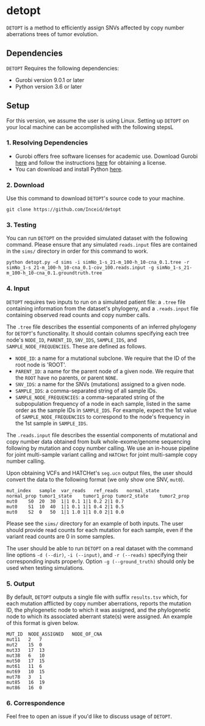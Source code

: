 # detopt
`DETOPT` is a method to efficiently assign SNVs affected by copy number aberrations trees of tumor evolution.


## Dependencies
`DETOPT` Requires the following dependencies:
- Gurobi version 9.0.1 or later
- Python version 3.6 or later


## Setup
For this version, we assume the user is using Linux. Setting up `DETOPT` on your local machine can be accomplished with the following stepsL

### 1. Resolving Dependencies

- Gurobi offers free software licenses for academic use. Download Gurobi [here](https://www.gurobi.com/downloads/gurobi-optimizer-eula/) and follow the instructions [here](https://www.gurobi.com/academia/academic-program-and-licenses/) for obtaining a license.
- You can download and install Python [here](https://www.python.org/downloads/).


### 2. Download

Use this command to download `DETOPT`'s source code to your machine.

```
git clone https://github.com/Inceid/detopt
```

### 3. Testing

You can run `DETOPT` on the provided simulated dataset with the following command. Please ensure that any simulated `reads.input` files are contained in the `sims/` directory in order for this command to work.

```
python detopt.py -d sims -i simNo_1-s_21-m_100-h_10-cna_0.1.tree -r simNo_1-s_21-m_100-h_10-cna_0.1-cov_100.reads.input -g simNo_1-s_21-m_100-h_10-cna_0.1.groundtruth.tree
```

### 4. Input

`DETOPT` requires two inputs to run on a simulated patient file: a `.tree` file containing information from the dataset's phylogeny, and a `.reads.input` file containing observed read counts and copy number calls.

The `.tree` file describes the essential components of an inferred phylogeny for `DETOPT`'s functionality. It should contain columns specifying each tree node's `NODE_ID`, `PARENT_ID`, `SNV_IDS`, `SAMPLE_IDS`, and `SAMPLE_NODE_FREQUENCIES`. These are defined as follows.

- `NODE_ID`: a name for a mutational subclone. We require that the ID of the root node is 'ROOT'. 
- `PARENT_ID`: a name for the parent node of a given node. We require that the `ROOT` have no parents, or parent `NONE`.
- `SNV_IDS`: a name for the SNVs (mutations) assigned to a given node.
- `SAMPLE_IDS`: a comma-separated string of all sample IDs.
- `SAMPLE_NODE_FREQUENCIES`: a comma-separated string of the subpopulation frequency of a node in each sample, listed in the same order as the sample IDs in `SAMPLE_IDS`. For example, expect the 1st value of `SAMPLE_NODE_FREQUENCIES` to correspond to the node's frequency in the 1st sample in `SAMPLE_IDS`.


The `.reads.input` file describes the essential components of mutational and copy number data obtained from bulk whole-exome/genome sequencing following by mutation and copy number calling. We use an in-house pipeline for joint multi-sample variant calling and `HATCHet` for joint multi-sample copy number calling.

Upon obtaining VCFs and HATCHet's `seg.ucn` output files, the user should convert the data to the following format (we only show one SNV, `mut0`).

	mut_index	sample	var_reads	ref_reads	normal_state	normal_prop	tumor1_state	tumor1_prop	tumor2_state	tumor2_prop
	mut0	S0	20	30	1|1	0.1	1|1	0.2	2|1	0.7
	mut0	S1	10	40	1|1	0.1	1|1	0.4	2|1	0.5
	mut0	S2	0	50	1|1	1.0	1|1	0.0	2|1	0.0


Please see the `sims/` directory for an example of both inputs. The user should provide read counts for each mutation for each sample, even if the variant read counts are 0 in some samples.

The user should be able to run `DETOPT` on a real dataset with the command line options `-d (--dir)`, `-i (--input)`, and `-r (--reads)` specifying their corresponding inputs properly. Option `-g (--ground_truth)` should only be used when testing simulations.


### 5. Output

By default, `DETOPT` outputs a single file with suffix `results.tsv` which, for each mutation afflicted by copy number aberrations, reports the mutation ID, the phylogenetic node to which it was assigned, and the phylogenetic node to which its associated aberrant state(s) were assigned. An example of this format is given below.

	MUT_ID	NODE_ASSIGNED	NODE_OF_CNA
	mut11	2	7
	mut2	15	0
	mut33	17	13
	mut38	6	10
	mut50	17	15
	mut61	11	6
	mut69	10	15
	mut78	3	1
	mut85	16	19
	mut86	16	0


### 6. Correspondence

Feel free to open an issue if you'd like to discuss usage of `DETOPT`.
